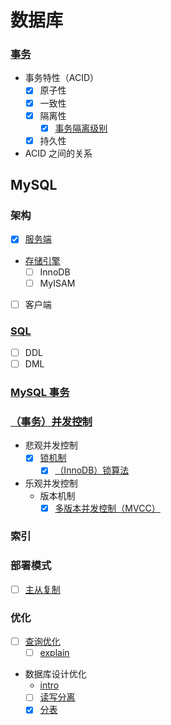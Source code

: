# 数据库

### [事务](/docs/事务)
- 事务特性（ACID）
    - [x] 原子性
    - [x] 一致性
    - [x] 隔离性
        - [x] [事务隔离级别](/docs/事务/事务隔离级别.md)
    - [x] 持久性
- ACID 之间的关系


## MySQL

### 架构
- [x] [服务端](/docs/MySQL/架构/服务端.md)
- [存储引擎](/docs/MySQL/架构/存储引擎.md)
    - [ ] InnoDB
    - [ ] MyISAM
- [ ] 客户端

### [SQL](/docs/MySQL/SQL)
- [ ] DDL
- [ ] DML

### [MySQL 事务](/docs/MySQL/事务.md)

### [（事务）并发控制](/docs/MySQL/并发控制)
- 悲观并发控制
    - [x] [锁机制](/docs/MySQL/并发控制/锁机制.md)
        - [x] [（InnoDB）锁算法](/docs/MySQL/并发控制/锁算法.md)
- 乐观并发控制
    - 版本机制
        - [x] [多版本并发控制（MVCC）](/docs/MySQL/并发控制/多版本并发控制.md)

### 索引


### 部署模式
- [ ] [主从复制](/docs/MySQL/主从复制.md)

### 优化
- [ ] [查询优化](/docs/MySQL/优化/查询优化.md)
    - [ ] [explain](/docs/MySQL/SQL/explain.md)
- 数据库设计优化
    - [intro](/docs/MySQL/优化/数据库设计优化.md)
    - [ ] [读写分离](/docs/MySQL/优化/读写分离.md)
    - [x] [分表](/docs/MySQL/优化/分表.md)